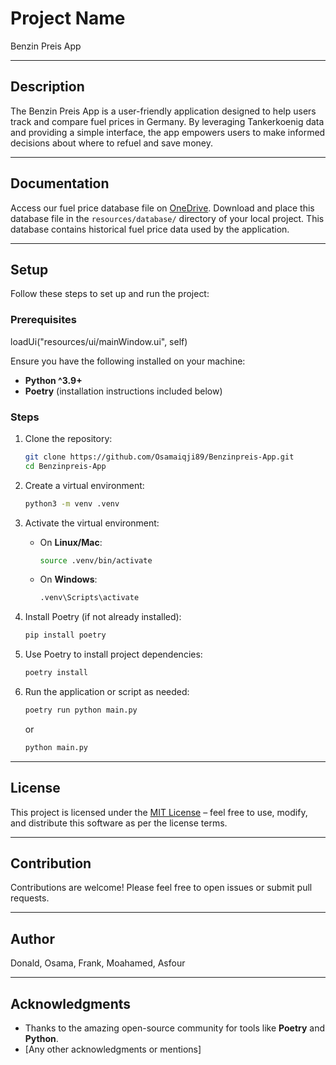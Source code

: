 # Project Name

Benzin Preis App

---

## Description

The Benzin Preis App is a user-friendly application designed to help users track and compare fuel prices in Germany. By leveraging Tankerkoenig data and providing a simple interface, the app empowers users to make informed decisions about where to refuel and save money.

---

## Documentation

Access our fuel price database file on [OneDrive](https://1drv.ms/u/s!AqU7MuLun5rPg0LTbiYL1BFk-EWM?e=dZpJ6o). Download and place this database file in the `resources/database/` directory of your local project. This database contains historical fuel price data used by the application.

---

## Setup

Follow these steps to set up and run the project:

### Prerequisites

loadUi("resources/ui/mainWindow.ui", self)

Ensure you have the following installed on your machine:

- **Python ^3.9+**
- **Poetry** (installation instructions included below)

### Steps

1. Clone the repository:
   ```bash
   git clone https://github.com/Osamaiqji89/Benzinpreis-App.git
   cd Benzinpreis-App
   ```

2. Create a virtual environment:
   ```bash
   python3 -m venv .venv
   ```

3. Activate the virtual environment:

   - On **Linux/Mac**:
     ```bash
     source .venv/bin/activate
     ```
   - On **Windows**:
     ```bash
     .venv\Scripts\activate
     ```

4. Install Poetry (if not already installed):
   ```bash
   pip install poetry
   ```

5. Use Poetry to install project dependencies:
   ```bash
   poetry install
   ```

6. Run the application or script as needed:
   ```bash
   poetry run python main.py
   ```
   or 
   ```bash
   python main.py
   ```

---

## License

This project is licensed under the [MIT License](LICENSE) – feel free to use, modify, and distribute this software as per the license terms.

---

## Contribution

Contributions are welcome! Please feel free to open issues or submit pull requests.

---

## Author

Donald, Osama, Frank, Moahamed, Asfour

---

## Acknowledgments

- Thanks to the amazing open-source community for tools like **Poetry** and **Python**.
- [Any other acknowledgments or mentions]